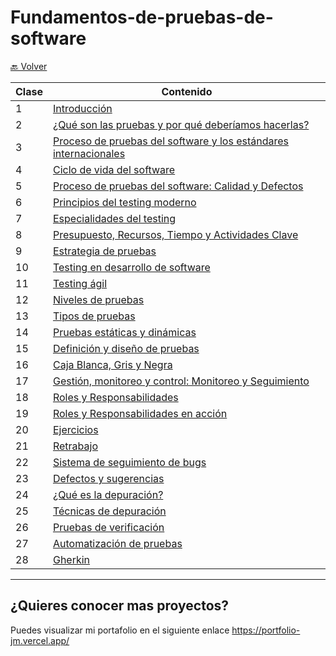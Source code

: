 # Fundamentos-de-pruebas-de-software
[🔙 Volver](../README.md) 

| Clase | Contenido |
|-------|-----------|
|   1   | [Introducción](./01_Class_Introduction/01_Introduction.md) |
|   2   | [¿Qué son las pruebas y por qué deberíamos hacerlas?](./02_Class/02_Class.md) |
|   3   | [Proceso de pruebas del software y los estándares internacionales](./03_Class/03_Class.md) |
|   4   | [Ciclo de vida del software](./04_Class/04_Class.md) |
|   5   | [Proceso de pruebas del software: Calidad y Defectos](./05_Class/05_Class.md) |
|   6   | [Principios del testing moderno](./06_Class/06_Class.md) |
|   7   | [Especialidades del testing](./07_Class/07_Class.md) |
|   8   | [Presupuesto, Recursos, Tiempo y Actividades Clave](./08_Class/08_Class.md) |
|   9   | [Estrategia de pruebas](./09_Class/09_Class.md) |
|   10  | [Testing en desarrollo de software](./10_Class/10_Class.md) |
|   11  | [Testing ágil](./11_Class/11_Class.md) |
|   12  | [Niveles de pruebas](./12_Class/12_Class.md) |
|   13  | [Tipos de pruebas](./13_Class/13_Class.md) |
|   14  | [Pruebas estáticas y dinámicas](./14_Class/14_Class.md) |
|   15  | [Definición y diseño de pruebas](./15_Class/15_Class.md) |
|   16  | [Caja Blanca, Gris y Negra](./16_Class/16_Class.md) |
|   17  | [Gestión, monitoreo y control: Monitoreo y Seguimiento](./17_Class/17_Class.md) |
|   18  | [Roles y Responsabilidades](./18_Class/18_Class.md) |
|   19  | [Roles y Responsabilidades en acción](./19_Class/19_Class.md) |
|   20  | [Ejercicios](./20_Class/20_Class.md) |
|   21  | [Retrabajo](./21_Class/21_Class.md) |
|   22  | [Sistema de seguimiento de bugs](./22_Class/22_Class.md) |
|   23  | [Defectos y sugerencias](./23_Class/23_Class.md) |
|   24  | [¿Qué es la depuración?](./24_Class/24_Class.md) |
|   25  | [Técnicas de depuración](./25_Class/25_Class.md) |
|   26  | [Pruebas de verificación](./26_Class/26_Class.md) |
|   27  | [Automatización de pruebas](./27_Class/27_Class.md) |
|   28  | [Gherkin](./28_Class/28_Class.md) |



___

## ¿Quieres conocer mas proyectos?

Puedes visualizar mi portafolio en el siguiente enlace https://portfolio-jm.vercel.app/